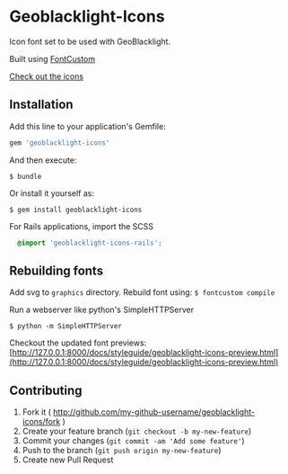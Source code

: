 # Geoblacklight-Icons

Icon font set to be used with GeoBlacklight.

Built using [FontCustom](https://github.com/FontCustom/fontcustom/)

[Check out the icons](http://geoblacklight.org/geoblacklight-icons/docs/styleguide/geoblacklight-icons-preview.html)

## Installation

Add this line to your application's Gemfile:

```ruby
gem 'geoblacklight-icons'
```

And then execute:

    $ bundle

Or install it yourself as:

    $ gem install geoblacklight-icons

For Rails applications, import the SCSS

```scss
  @import 'geoblacklight-icons-rails';
```

## Rebuilding fonts

Add svg to `graphics` directory. Rebuild font using: 
`$ fontcustom compile`

Run a webserver like python's SimpleHTTPServer

`$ python -m SimpleHTTPServer`

Checkout the updated font previews: [http://127.0.0.1:8000/docs/styleguide/geoblacklight-icons-preview.html](http://127.0.0.1:8000/docs/styleguide/geoblacklight-icons-preview.html)

## Contributing

1. Fork it ( http://github.com/my-github-username/geoblacklight-icons/fork )
2. Create your feature branch (`git checkout -b my-new-feature`)
3. Commit your changes (`git commit -am 'Add some feature'`)
4. Push to the branch (`git push origin my-new-feature`)
5. Create new Pull Request
